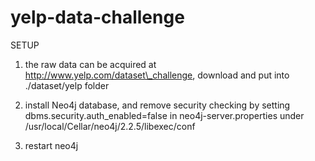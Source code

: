 # yelp-data-challenge

SETUP

1. the raw data can be acquired at http://www.yelp.com/dataset\_challenge, 
download and put into ./dataset/yelp folder

2. install Neo4j database, and remove security checking
by setting dbms.security.auth\_enabled=false in neo4j-server.properties under 
/usr/local/Cellar/neo4j/2.2.5/libexec/conf

3. restart neo4j
